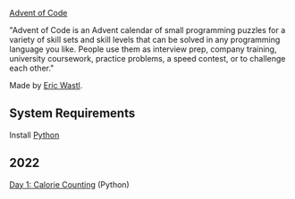 [Advent of Code](https://adventofcode.com/)

"Advent of Code is an Advent calendar of small programming puzzles for a variety of skill sets and skill levels that can be solved in any programming language you like. People use them as interview prep, company training, university coursework, practice problems, a speed contest, or to challenge each other."

Made by [Eric Wastl](http://was.tl/).

## System Requirements

Install [Python](https://www.python.org/)

## 2022

[Day 1: Calorie Counting](2022/1/README.md) (Python)
